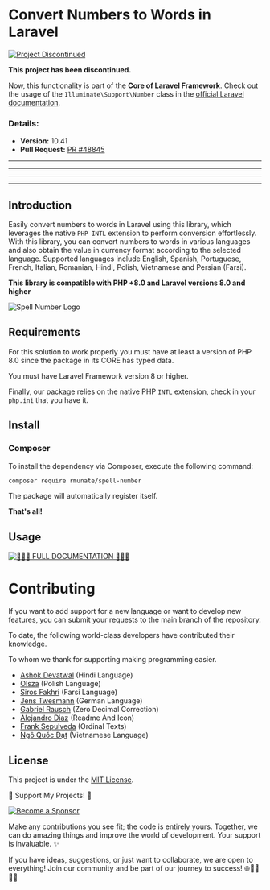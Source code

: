 # Convert Numbers to Words in Laravel

[![Project Discontinued](https://img.shields.io/badge/Project%20Discontinued-red?style=for-the-badge)](https://laravel.com/docs/11.x/helpers#method-number-spell)

**This project has been discontinued.**

Now, this functionality is part of the **Core of Laravel Framework**. Check out the usage of the `Illuminate\Support\Number` class in the [official Laravel documentation](https://laravel.com/docs/11.x/helpers#method-number-spell).

### Details:
- **Version:** 10.41
- **Pull Request:** [PR #48845](https://github.com/laravel/framework/pull/48845)

---
---
---
---

## Introduction

Easily convert numbers to words in Laravel using this library, which leverages the native `PHP INTL` extension to perform conversion effortlessly. With this library, you can convert numbers to words in various languages and also obtain the value in currency format according to the selected language. Supported languages include English, Spanish, Portuguese, French, Italian, Romanian, Hindi, Polish, Vietnamese and Persian (Farsi).

**This library is compatible with PHP +8.0 and Laravel versions 8.0 and higher**

![Spell Number Logo](https://github.com/alejandrodiazpinilla/SpellNumber/assets/51100789/e51cf045-26d0-44e0-a873-3034deaea046)

## Requirements

For this solution to work properly you must have at least a version of PHP 8.0 since the package in its CORE has typed data.

You must have Laravel Framework version 8 or higher.

Finally, our package relies on the native PHP `INTL` extension, check in your `php.ini` that you have it.

## Install

### Composer

To install the dependency via Composer, execute the following command:

``` bash
composer require rmunate/spell-number
```

The package will automatically register itself.

**That's all!**

## Usage

[![📖📖📖 **FULL DOCUMENTATION** 📖📖📖](https://img.shields.io/badge/FULL%20DOCUMENTATION-Visit%20Here-blue?style=for-the-badge)](https://rmunate.github.io/SpellNumber/)

# Contributing 

If you want to add support for a new language or want to develop new features, you can submit your requests to the main branch of the repository.

To date, the following world-class developers have contributed their knowledge.

To whom we thank for supporting making programming easier.

- [Ashok Devatwal](https://github.com/ashokdevatwal) (Hindi Language)
- [Olsza](https://github.com/olsza) (Polish Language)
- [Siros Fakhri](https://github.com/sirosfakhri) (Farsi Language)
- [Jens Twesmann](https://github.com/jetwes) (German Language)
- [Gabriel Rausch](https://github.com/gdsrmygdsrjr) (Zero Decimal Correction)
- [Alejandro Diaz](https://github.com/alejandrodiazpinilla) (Readme And Icon)
- [Frank Sepulveda](https://github.com/socieboy) (Ordinal Texts)
- [Ngô Quốc Đạt](https://github.com/datlechin) (Vietnamese Language)

## License
This project is under the [MIT License](https://choosealicense.com/licenses/mit/).

🌟 Support My Projects! 🚀

[![Become a Sponsor](https://img.shields.io/badge/-Become%20a%20Sponsor-blue?style=for-the-badge&logo=github)](https://github.com/sponsors/rmunate)

Make any contributions you see fit; the code is entirely yours. Together, we can do amazing things and improve the world of development. Your support is invaluable. ✨

If you have ideas, suggestions, or just want to collaborate, we are open to everything! Join our community and be part of our journey to success! 🌐👩‍💻👨‍💻